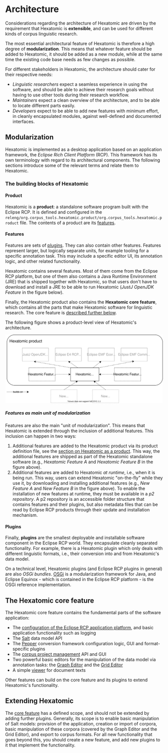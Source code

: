# Architecture

Considerations regarding the architecture of Hexatomic are driven by
the requirement that Hexatomic is **extensible**, and can be used
for different kinds of corpus linguistic research.

The most essential architectural feature of Hexatomic is therefore a high degree of **modularization**. 
This means that whatever feature should be added to Hexatomic, it should be added as a new module,
while at the same time the existing code base needs as few changes as possible.

For different stakeholders in Hexatomic, the architecture should cater for their respective needs:

- *Linguistic researchers* expect a seamless experience in using the software,
and should be able to achieve their research goals without having to use other tools
during their research workflow.
- *Maintainers* expect a clean overview of the architecture, and to
be able to locate different parts easily.
- *Developers* expect to be able to add new features with minimum effort,
in cleanly encapsulated modules, against well-defined and documented interfaces.

## Modularization

Hexatomic is implemented as a desktop application based on an application framework,
the *Eclipse Rich Client Platform* (RCP). 
This framework has its own terminology with regard to its architectural components. 
The following sections introduce some of the relevant terms and relate them to Hexatomic.

### The building blocks of Hexatomic

#### Product

Hexatomic is a **product**: a standalone software program built with the Eclipse RCP.
It is defined and configured in the `releng/org.corpus_tools.hexatomic.product/org.corpus_tools.hexatomic.product` file.
The contents of a product are its [features](#features).

#### Features

Features are sets of [plugins](#plugins). They can also contain other features.
Features represent larger, but logically separate units, for example tooling for a specific annotation task.
This may include a specific editor UI, its annotation logic, and other related functionality.

Hexatomic contains several features.
Most of them come from the Eclipse RCP platform,
but one of them also contains a Java Runtime Environment (JRE) that is shipped together with Hexatomic,
so that users don't have to download and install a JRE to be able to run Hexatomic (*JustJ OpenJDK Feature* in the figure below).

Finally, the Hexatomic product also contains the **Hexatomic core feature**, 
which contains all the parts that make Hexatomic software for linguistic research.
The core feature is [described further below](#the-hexatomic-core-feature).

The following figure shows a product-level view of Hexatomic's architecture.

![A product-level view of Hexatomic's architecture.](product.svg)

##### Features as main unit of modularization

Features are also the main "unit of modularization".
This means that Hexatomic is extended through the inclusion of additional features.
This inclusion can happen in two ways:

1. Additional features are added to the Hexatomic product via its product definition file, see the [section on Hexatomic as a product](#product).
This way, the additional features are shipped as part of the Hexatomic standalone software (e.g., *Hexatomic Feature A* and *Hexatomic Feature B* in the figure above).
2. Additional features are added to Hexatomic *at runtime*, i.e., when it is being run.
This way, users can extend Hexatomic "on-the-fly" while they use it, by downloading and installing additional features (e.g., *New Feature A* and *New Feature B* in the figure above).
To enable the installation of new features at runtime, they must be available in a *p2 repository*.
A p2 repository is an accessible folder structure that contains features and their plugins, 
but also metadata files that can be read by Eclipse RCP products through their update and installation mechanism.

#### Plugins

Finally, **plugins** are the smallest deployable and installable software component in the Eclipse RCP world.
They encapsulate cleanly separated functionality.
For example, there is a Hexatomic plugin which only deals with different linguistic formats, i.e.,
their conversion into and from Hexatomic's data model.

On a technical level, Hexatomic plugins (and Eclipse RCP plugins in general) are also *OSGi bundles*.
[OSGi](https://www.osgi.org/resources/what-is-osgi/) is a modularization framework for Java, and Eclipse Equinox - which is contained in the Eclipse RCP platform - is the OSGi reference implementation.

## The Hexatomic core feature

The Hexatomic core feature contains the fundamental parts of the software application:

- The [configuration of the Eclipse RCP application platform](https://github.com/hexatomic/hexatomic/blob/develop/bundles/org.corpus_tools.hexatomic.core/Application.e4xmi), and basic application functionality such as logging
- The [Salt](https://github.com/hexatomic/hexatomic/blob/develop/features/org.corpus_tools.hexatomic/feature.xml#L45) data model API
- The [Pepper](https://github.com/hexatomic/hexatomic/tree/develop/bundles/org.corpus_tools.hexatomic.formats) conversion framework configuration logic, GUI and format-specific plugins
- The [corpus project management](https://github.com/hexatomic/hexatomic/tree/develop/bundles/org.corpus_tools.hexatomic.corpusedit) API and GUI
- Two powerful basic editors for the manipulation of the data model via annotation tasks: the [Graph Editor](https://github.com/hexatomic/hexatomic/tree/develop/bundles/org.corpus_tools.hexatomic.graph) and the [Grid Editor](https://github.com/hexatomic/hexatomic/tree/develop/bundles/org.corpus_tools.hexatomic.grid)
- A simple [viewer](https://github.com/hexatomic/hexatomic/tree/develop/bundles/org.corpus_tools.hexatomic.textviewer) for document texts

Other features can build on the core feature and its plugins to extend Hexatomic's functionality.

## Extending Hexatomic

The [core feature](#the-hexatomic-core-feature) has a defined scope, and should not be extended by adding further plugins.
Generally, its scope is to enable basic manipulation of Salt models: provision of the application, creation or import of corpora, basic manipulation of these corpora (covered by the Graph Editor and the Grid Editor), and export to corpus formats.
For all new functionality that goes beyond this, you should create a new feature, and add new plugins to it that implement the functionality.
